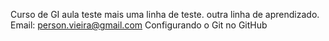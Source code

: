 Curso de GI
aula teste mais uma linha de teste.
outra linha de aprendizado.
Email: person.vieira@gmail.com 
Configurando o Git no GitHub

